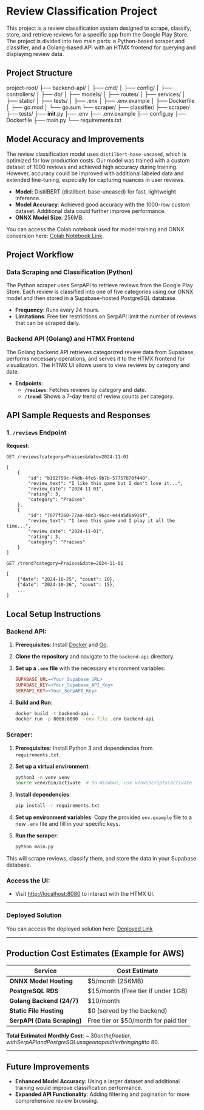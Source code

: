 # Review Classification Project

This project is a review classification system designed to scrape, classify, store, and retrieve reviews for a specific app from the Google Play Store. The project is divided into two main parts: a Python-based scraper and classifier, and a Golang-based API with an HTMX frontend for querying and displaying review data.

## Project Structure

project-root/
├── backend-api/
│   ├── cmd/
│   ├── config/
│   ├── controllers/
│   ├── db/
│   ├── models/
│   ├── routes/
│   ├── services/
│   ├── static/
│   ├── tests/
│   ├── .env
│   ├── .env.example
│   ├── Dockerfile
│   ├── go.mod
│   └── go.sum
└── scraper/
    ├── classifier/
    ├── scraper/
    ├── tests/
    ├── __init__.py
    ├── .env
    ├── .env.example
    ├── config.py
    ├── Dockerfile
    ├── main.py
    └── requirements.txt

## Model Accuracy and Improvements

The review classification model uses `distilbert-base-uncased`, which is optimized for low production costs. Our model was trained with a custom dataset of 1000 reviews and achieved high accuracy during training. However, accuracy could be improved with additional labeled data and extended fine-tuning, especially for capturing nuances in user reviews.

- **Model**: DistilBERT (distilbert-base-uncased) for fast, lightweight inference.
- **Model Accuracy**: Achieved good accuracy with the 1000-row custom dataset. Additional data could further improve performance.
- **ONNX Model Size**: 256MB.

You can access the Colab notebook used for model training and ONNX conversion here: [Colab Notebook Link](https://colab.research.google.com/drive/1Aj5pLS6y797JqGMblBjKO0WC3AyMitma?usp=sharing).

## Project Workflow

### Data Scraping and Classification (Python)
The Python scraper uses SerpAPI to retrieve reviews from the Google Play Store. Each review is classified into one of five categories using our ONNX model and then stored in a Supabase-hosted PostgreSQL database.

- **Frequency**: Runs every 24 hours.
- **Limitations**: Free tier restrictions on SerpAPI limit the number of reviews that can be scraped daily.

### Backend API (Golang) and HTMX Frontend
The Golang backend API retrieves categorized review data from Supabase, performs necessary operations, and serves it to the HTMX frontend for visualization. The HTMX UI allows users to view reviews by category and date.

- **Endpoints**:
    - **`/reviews`**: Fetches reviews by category and date.
    - **`/trend`**: Shows a 7-day trend of review counts per category.

## API Sample Requests and Responses

### 1. `/reviews` Endpoint
**Request**:
```http
GET /reviews?category=Praises&date=2024-11-01

[
    {
        "id": "b102759c-f4db-4fc6-9b7b-57757870f440",
        "review_text": "I like this game but I don't love it...",
        "review_date": "2024-11-01",
        "rating": 3,
        "category": "Praises"
    },
    {
        "id": "7077f260-77aa-48c3-96cc-e44a5d8a916f",
        "review_text": "I love this game and I play it all the time...",
        "review_date": "2024-11-01",
        "rating": 3,
        "category": "Praises"
    }
]

GET /trend?category=Praises&date=2024-11-01

[
    {"date": "2024-10-25", "count": 10},
    {"date": "2024-10-26", "count": 15},
    ...
]
```

## Local Setup Instructions

### Backend API:

1. **Prerequisites**: Install [Docker](https://www.docker.com/) and [Go](https://golang.org/).
2. **Clone the repository** and navigate to the `backend-api` directory.
3. **Set up a `.env` file** with the necessary environment variables:

    ```makefile
    SUPABASE_URL=<Your_Supabase_URL>
    SUPABASE_KEY=<Your_Supabase_API_Key>
    SERPAPI_KEY=<Your_SerpAPI_Key>
    ```

4. **Build and Run**:

    ```bash
    docker build -t backend-api .
    docker run -p 8080:8080 --env-file .env backend-api
    ```

### Scraper:

1. **Prerequisites**: Install Python 3 and dependencies from `requirements.txt`.
2. **Set up a virtual environment**:

    ```bash
    python3 -m venv venv
    source venv/bin/activate  # On Windows, use venv\Scripts\activate
    ```

3. **Install dependencies**:

    ```bash
    pip install -r requirements.txt
    ```

4. **Set up environment variables**: Copy the provided `env.example` file to a new `.env` file and fill in your specific keys.

5. **Run the scraper**:

    ```bash
    python main.py
    ```

This will scrape reviews, classify them, and store the data in your Supabase database.

### Access the UI:

- Visit [http://localhost:8080](http://localhost:8080) to interact with the HTMX UI.

---

### Deployed Solution

You can access the deployed solution here: [Deployed Link](https://segwise-cdcx.onrender.com/)

---

## Production Cost Estimates (Example for AWS)

| Service                 | Cost Estimate                       |
|-------------------------|-------------------------------------|
| **ONNX Model Hosting**  | $5/month (256MB)                   |
| **PostgreSQL RDS**      | $15/month (Free tier if under 1GB) |
| **Golang Backend (24/7)** | $10/month                        |
| **Static File Hosting** | $0 (served by the backend)         |
| **SerpAPI (Data Scraping)** | Free tier or $50/month for paid tier |

**Total Estimated Monthly Cost**: ~ $30 on the free tier, with SerpAPI and PostgreSQL usage on a paid tier bringing it to ~$80.

---

## Future Improvements

- **Enhanced Model Accuracy**: Using a larger dataset and additional training would improve classification performance.
- **Expanded API Functionality**: Adding filtering and pagination for more comprehensive review browsing.


